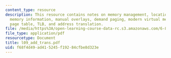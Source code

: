 ```yaml
---
content_type: resource
description: This resource contains notes on memory management, location, addressing,
  memory information, manual overlays, demand paging, modern virtual memory system,
  page table, TLB, and address translation.
file: /media/https%3A/open-learning-course-data-rc.s3.amazonaws.com/6-823-computer-system-architecture-fall-2005/f68f4d49ad415245f19284cfbe8d323e_l09_add_trans.pdf
file_type: application/pdf
resourcetype: Document
title: l09_add_trans.pdf
uid: f68f4d49-ad41-5245-f192-84cfbe8d323e
---
```

